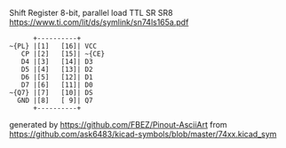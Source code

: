 Shift Register 8-bit, parallel load
TTL SR SR8
https://www.ti.com/lit/ds/symlink/sn74ls165a.pdf


	      +----------+
	~{PL} |[1]   [16]| VCC
	   CP |[2]   [15]| ~{CE}
	   D4 |[3]   [14]| D3
	   D5 |[4]   [13]| D2
	   D6 |[5]   [12]| D1
	   D7 |[6]   [11]| D0
	~{Q7} |[7]   [10]| DS
	  GND |[8]   [ 9]| Q7
	      +----------+


generated by https://github.com/FBEZ/Pinout-AsciiArt from https://github.com/ask6483/kicad-symbols/blob/master/74xx.kicad_sym